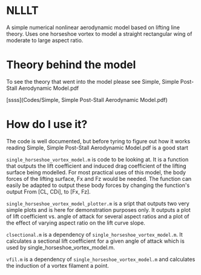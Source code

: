 # NLLLT
A simple numerical nonlinear aerodynamic model based on lifting line theory. Uses one horseshoe vortex to model a straight rectangular wing of moderate to large aspect ratio.


# Theory behind the model
To see the theory that went into the model please see Simple, Simple Post-Stall Aerodynamic Model.pdf

[ssss](Codes/Simple, Simple Post-Stall Aerodynamic Model.pdf)

# How do I use it?

The code is well documented, but before tyring to figure out how it works reading Simple, Simple Post-Stall Aerodynamic Model.pdf is a good start

`single_horseshoe_vortex_model.m` is code to be looking at. It is a function that outputs the lift coefficient and induced drag coefficient of the lifting surface being modelled. For most practical uses of this model, the body forces of the lifting surface, Fx and Fz would be needed. The function can easily be adapted to output these body forces by changing the function's output From [CL, CDi], to [Fx, Fz]. 

`single_horseshoe_vortex_model_plotter.m` is a sript that outputs two very simple plots and is here for demonstration purposes only. It outputs a plot of lift coefficient vs. angle of attack for several aspect ratios and a plot of the effect of varying aspect ratio on the lift curve slope.

`clsectional.m` is a dependency of `single_horseshoe_vortex_model.m`. It calculates a sectional lift coefficient for a given angle of attack which is used by single_horseshoe_vortex_model.m.

`vfil.m` is a dependency of `single_horseshoe_vortex_model.m` and calculates the induction of a vortex filament a point. 
